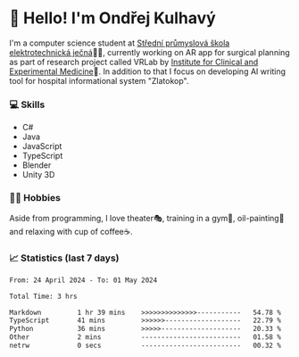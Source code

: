 # 👋 Hello! I'm Ondřej Kulhavý

I'm a computer science student at [Střední průmyslová škola elektrotechnická ječná](https://www.spsejecna.cz/)👨‍🎓, currently working on AR app for surgical planning as part of research project called VRLab by [Institute for Clinical and Experimental Medicine](https://www.ikem.cz/en/)🏥.
In addition to that I focus on developing AI writing tool for hospital informational system "Zlatokop".

### 💻 Skills
- C#
- Java
- JavaScript
- TypeScript
- Blender
- Unity 3D

### 🏋️‍♂️ Hobbies

Aside from programming, I love theater🎭, training in a gym💪, oil-painting🎨 and relaxing with cup of coffee☕.
### 📈 Statistics (last 7 days)
<!--START_SECTION:waka-->

```txt
From: 24 April 2024 - To: 01 May 2024

Total Time: 3 hrs

Markdown         1 hr 39 mins    >>>>>>>>>>>>>>-----------   54.78 %
TypeScript       41 mins         >>>>>>-------------------   22.79 %
Python           36 mins         >>>>>--------------------   20.33 %
Other            2 mins          -------------------------   01.58 %
netrw            0 secs          -------------------------   00.32 %
```

<!--END_SECTION:waka-->



